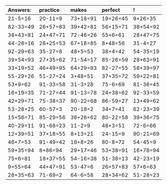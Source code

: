 | Answers: | practice | makes | perfect | ! |
| :--- | :--- | :--- | :--- | :--- |
| 21-5=16 | 20-11=9 | 73+18=91 | 19+26=45 | 9+26=35 | 
| 82-33=49 | 26+57=83 | 39+42=81 | 56+15=71 | 38+54=92 | 
| 38+43=81 | 24+47=71 | 72-46=26 | 55+6=61 | 28+47=75 | 
| 44-28=16 | 28+25=53 | 67+18=85 | 8+48=56 | 31-4=27 | 
| 92-29=63 | 35-27=8 | 48+5=53 | 38+4=42 | 54-35=19 | 
| 39+54=93 | 27+35=62 | 71-54=17 | 85-26=59 | 28+63=91 | 
| 33+19=52 | 46+49=95 | 64+29=93 | 82-27=55 | 58+39=97 | 
| 55-29=26 | 51-27=24 | 3+48=51 | 37+35=72 | 59+22=81 | 
| 53+9=62 | 91-33=58 | 31-3=28 | 75-6=69 | 81-36=45 | 
| 16+19=35 | 71-27=44 | 91-13=78 | 24+38=62 | 92-33=59 | 
| 42+29=71 | 75-38=37 | 90-22=68 | 86-59=27 | 13+49=62 | 
| 53-28=25 | 60-57=3 | 20-18=2 | 34+7=41 | 62-23=39 | 
| 15+56=71 | 85-29=56 | 36+26=62 | 80-22=58 | 39+36=75 | 
| 40-29=11 | 91-68=23 | 11-2=9 | 48+3=51 | 72-6=66 | 
| 12+39=51 | 37+18=55 | 8+13=21 | 24-15=9 | 90-21=69 | 
| 46+7=53 | 91-49=42 | 18+8=26 | 80-8=72 | 54-45=9 | 
| 59+35=94 | 8+86=94 | 29+17=46 | 53+38=91 | 16+78=94 | 
| 75+6=81 | 18+37=55 | 54-16=38 | 51-38=13 | 42-23=19 | 
| 9+55=64 | 44+47=91 | 53-47=6 | 26+57=83 | 57+6=63 | 
| 28+35=63 | 71-69=2 | 64-6=58 | 28+34=62 | 51-28=23 | 
